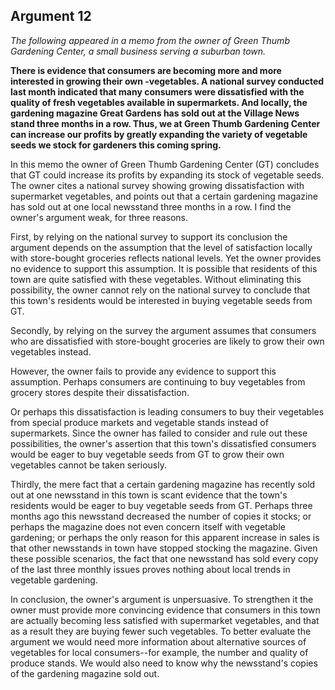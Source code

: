 
Argument 12
---------------------------

*The following appeared in a memo from the owner of Green Thumb Gardening Center, a small
business serving a suburban town.*

**There is evidence that consumers are becoming more and more interested in growing their
own -vegetables. A national survey conducted last month indicated that many consumers were
dissatisfied with the quality of fresh vegetables available in supermarkets. And locally, the
gardening magazine Great Gardens has sold out at the Village News stand three months in a
row. Thus, we at Green Thumb Gardening Center can increase our profits by greatly
expanding the variety of vegetable seeds we stock for gardeners this coming spring.**


In this memo the owner of Green Thumb Gardening Center (GT) concludes that GT could
increase its profits by expanding its stock of vegetable seeds. The owner cites a national
survey showing growing dissatisfaction with supermarket vegetables, and points out that a
certain gardening magazine has sold out at one local newsstand three months in a row. I find
the owner's argument weak, for three reasons.

First, by relying on the national survey to support its conclusion the argument depends on
the assumption that the level of satisfaction locally with store-bought groceries reflects national
levels. Yet the owner provides no evidence to support this assumption. It is possible that
residents of this town are quite satisfied with these vegetables. Without eliminating this
possibility, the owner cannot rely on the national survey to conclude that this town's residents
would be interested in buying vegetable seeds from GT.

Secondly, by relying on the survey the argument assumes that consumers who are
dissatisfied with store-bought groceries are likely to grow their own vegetables instead.

However, the owner fails to provide any evidence to support this assumption. Perhaps
consumers are continuing to buy vegetables from grocery stores despite their dissatisfaction.

Or perhaps this dissatisfaction is leading consumers to buy their vegetables from special
produce markets and vegetable stands instead of supermarkets. Since the owner has failed to
consider and rule out these possibilities, the owner's assertion that this town's dissatisfied
consumers would be eager to buy vegetable seeds from GT to grow their own vegetables
cannot be taken seriously.

Thirdly, the mere fact that a certain gardening magazine has recently sold out at one
newsstand in this town is scant evidence that the town's residents would be eager to buy
vegetable seeds from GT. Perhaps three months ago this newsstand decreased the number of
copies it stocks; or perhaps the magazine does not even concern itself with vegetable
gardening; or perhaps the only reason for this apparent increase in sales is that other
newsstands in town have stopped stocking the magazine. Given these possible scenarios, the
fact that one newsstand has sold every copy of the last three monthly issues proves nothing
about local trends in vegetable gardening.

In conclusion, the owner's argument is unpersuasive. To strengthen it the owner must
provide more convincing evidence that consumers in this town are actually becoming less
satisfied with supermarket vegetables, and that as a result they are buying fewer such
vegetables. To better evaluate the argument we would need more information about
alternative sources of vegetables for local consumers--for example, the number and quality of
produce stands. We would also need to know why the newsstand's copies of the gardening
magazine sold out.

